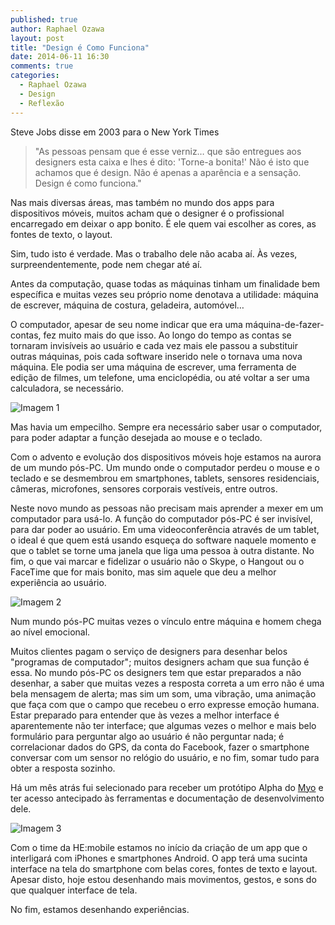 ```yaml
---
published: true
author: Raphael Ozawa
layout: post
title: "Design é Como Funciona"
date: 2014-06-11 16:30
comments: true
categories:
  - Raphael Ozawa
  - Design
  - Reflexão
---
```


Steve Jobs disse em 2003 para o New York Times
> "As pessoas pensam que é esse verniz… que são entregues aos designers esta caixa e lhes é dito: 'Torne-a bonita!' Não é isto que achamos que é design. Não é apenas a aparência e a sensação. Design é como funciona."

Nas mais diversas áreas, mas também no mundo dos apps para dispositivos móveis, muitos acham que o designer é o profissional encarregado em deixar o app bonito. É ele quem vai escolher as cores, as fontes de texto, o layout.

<!--more-->

Sim, tudo isto é verdade. Mas o trabalho dele não acaba aí. Às vezes, surpreendentemente, pode nem chegar até aí.

Antes da computação, quase todas as máquinas tinham um finalidade bem específica e muitas vezes seu próprio nome denotava a utilidade: máquina de escrever, máquina de costura, geladeira, automóvel…

O computador, apesar de seu nome indicar que era uma máquina-de-fazer-contas, fez muito mais do que isso. Ao longo do tempo as contas se tornaram invisíveis ao usuário e cada vez mais ele passou a substituir outras máquinas, pois cada software inserido nele o tornava uma nova máquina. Ele podia ser uma máquina de escrever, uma ferramenta de edição de filmes, um telefone, uma enciclopédia, ou até voltar a ser uma calculadora, se necessário.

![Imagem 1](/blog/images/posts/2014-06-11/montagem.jpg "Imagem - Montagem máquinas")

Mas havia um empecilho. Sempre era necessário saber usar o computador, para poder adaptar a função desejada ao mouse e o teclado.

Com o advento e evolução dos dispositivos móveis hoje estamos na aurora de um mundo pós-PC. Um mundo onde o computador perdeu o mouse e o teclado e se desmembrou em smartphones, tablets, sensores residenciais, câmeras, microfones, sensores corporais vestíveis, entre outros.

Neste novo mundo as pessoas não precisam mais aprender a mexer em um computador para usá-lo. A função do computador pós-PC é ser invisível, para dar poder ao usuário. Em uma videoconferência através de um tablet, o ideal é que quem está usando esqueça do software naquele momento e que o tablet se torne uma janela que liga uma pessoa à outra distante. No fim, o que vai marcar e fidelizar o usuário não o Skype, o Hangout ou o FaceTime que for mais bonito, mas sim aquele que deu a melhor experiência ao usuário.

![Imagem 2](/blog/images/posts/2014-06-11/facetime.jpg "Imagem - Facetime")

Num mundo pós-PC muitas vezes o vínculo entre máquina e homem chega ao nível emocional.

Muitos clientes pagam o serviço de designers para desenhar belos "programas de computador"; muitos designers acham que sua função é essa. No mundo pós-PC os designers tem que estar preparados a não desenhar, a saber que muitas vezes a resposta correta a um erro não é uma bela mensagem de alerta; mas sim um som, uma vibração, uma animação que faça com que o campo que recebeu o erro expresse emoção humana. Estar preparado para entender que às vezes a melhor interface é aparentemente não ter interface; que algumas vezes o melhor e mais belo formulário para perguntar algo ao usuário é não perguntar nada; é correlacionar dados do GPS, da conta do Facebook, fazer o smartphone conversar com um sensor no relógio do usuário, e no fim, somar tudo para obter a resposta sozinho.

Há um mês atrás fui selecionado para receber um protótipo Alpha do [Myo](https://thalmic.com/) e ter acesso antecipado às ferramentas e documentação de desenvolvimento dele.

![Imagem 3](/blog/images/posts/2014-06-11/myo.jpg "Imagem - MYO")

Com o time da HE:mobile estamos no início da criação de um app que o interligará com iPhones e smartphones Android. O app terá uma sucinta interface na tela do smartphone com belas cores, fontes de texto e layout. Apesar disto, hoje estou desenhando mais movimentos, gestos, e sons do que qualquer interface de tela. 

No fim, estamos desenhando experiências.